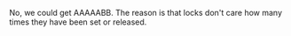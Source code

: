 No, we could get AAAAABB. The reason is that locks don't care how many times they have been set or released.